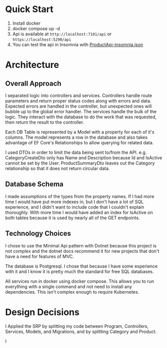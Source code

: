 # Quick Start
1. Install docker
2. docker compose up -d
3. Api is available at `http://localhost:7101/api` or `https://localhost:5290/api`
4. You can test the api in Insomnia with [ProductApi-insomnia.json](../Insomnia/ProductApi-insomnia.json)


# Architecture

## Overall Approach
I separated logic into controllers and services. Controllers handle route parameters and return proper status codes along with errors and data. Expected errors are handled in the controller, but unexpected ones will bubble up to the global error handler. The services handle the bulk of the logic. They interact with the database to do the work that was requested, then return the result to the controller.

Each DB Table is represented by a Model with a property for each of it's columns. The model represents a row in the database and also takes advantage of EF Core's Relationships to allow querying for related data. 

I used DTOs in order to limit the data being sent to/from the API. e.g. CategoryCreateDto only has Name and Description because Id and IsActive cannot be set by the User. ProductSummaryDto leaves out the Category relationship so that it does not return circular data.

## Database Schema
I made assumptions of the types from the property names. If I had more time I would have put more indexes in, but I don't have a lot of SQL experience, and I didn't want to include code that I couldn't explain thoroughly.
With more time I would have added an index for IsActive on both tables because it is used by nearly all of the GET endpoints.

## Technology Choices

I chose to use the Minimal Api pattern with Dotnet because this project is not complex and the dotnet docs recommend it for new projects that don't have a need for features of MVC.

The database is Postgresql. I chose that because I have some experience with it and I know it is pretty much the standard for free SQL databases.

All services run in docker using docker compose. This allows you to run everything with a single command and not need to install any
dependencies. This isn't complex enough to require Kubernetes.

# Design Decisions

I Applied the SRP by splitting my code between Program, Controllers, Services, Models, and Migrations, and by splitting Category and Product. 

I



